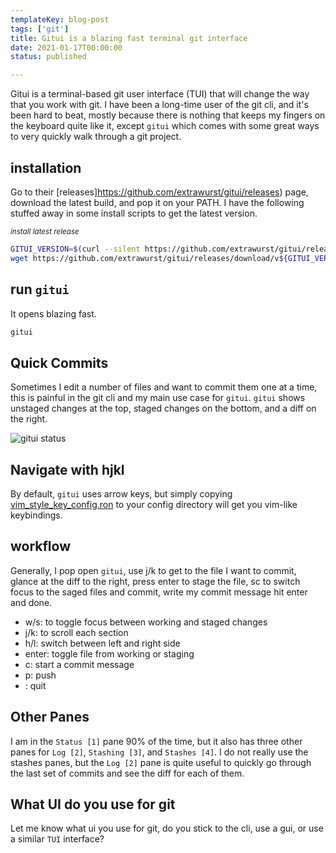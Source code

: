 ```yaml
---
templateKey: blog-post
tags: ['git']
title: Gitui is a blazing fast terminal git interface
date: 2021-01-17T00:00:00
status: published

---
```


Gitui is a terminal-based git user interface (TUI) that will change the way that you work with git. I have been a long-time user of the git cli, and it's been hard to beat, mostly because there is nothing that keeps my fingers on the keyboard quite like it, except `gitui` which comes with some great ways to very
quickly walk through a git project.


## installation

Go to their [releases]https://github.com/extrawurst/gitui/releases) page,
download the latest build, and pop it on your PATH.  I have the following stuffed away in some install scripts to get the latest version.


_<small>install latest release</small>_
``` bash
GITUI_VERSION=$(curl --silent https://github.com/extrawurst/gitui/releases/latest | tr -d '"' | sed 's/^.*tag\///g' | sed 's/>.*$//g' | sed 's/^v//')
wget https://github.com/extrawurst/gitui/releases/download/v${GITUI_VERSION}/gitui-linux-musl.tar.gz -O- -q | sudo tar -zxf - -C /usr/bin/
```

## run `gitui`

It opens blazing fast.

``` bash
gitui
```

## Quick Commits

Sometimes I edit a number of files and want to commit them one at a time, this is painful in the git cli and my main use case for `gitui`.  `gitui` shows unstaged changes at the top, staged changes on the bottom, and a diff on the right.


![gitui status](https://waylonwalker.com/gitui-status.png)


## Navigate with hjkl

By default, `gitui` uses arrow keys, but simply copying [vim_style_key_config.ron](https://github.com/extrawurst/gitui/blob/master/assets/vim_style_key_config.ron) to your config directory will get you vim-like keybindings.

## workflow

Generally, I pop open `gitui`, use j/k to get to the file I want to commit, glance at the diff to the right, press enter to stage the file, sc to switch focus to the saged files and commit, write my commit message hit enter and done.

* w/s:   to toggle focus between working and staged changes
* j/k:   to scroll each section
* h/l:   switch between left and right side
* enter: toggle file from working or staging
* c:     start a commit message
* p:     push
* <c-c>: quit

## Other Panes

I am in the `Status [1]` pane 90% of the time, but it also has three other panes for `Log [2]`, `Stashing [3]`, and `Stashes [4]`.  I do not really use the stashes panes, but the `Log [2]` pane is quite useful to quickly go through the last set of commits and see the diff for each of them.

## What UI do you use for git

Let me know what ui you use for git, do you stick to the cli, use a gui, or use a similar `TUI` interface?
